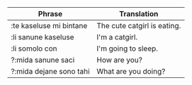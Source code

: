 | Phrase | Translation |
| -------- | ----------- |
| :te kaseluse mi  bintane | The cute catgirl is eating. |
| :li sanune kaseluse | I'm a catgirl. |
| :li somolo con | I'm going to sleep. |
| ?:mida sanune saci | How are you? |
| ?:mida dejane sono tahi | What are you doing? |